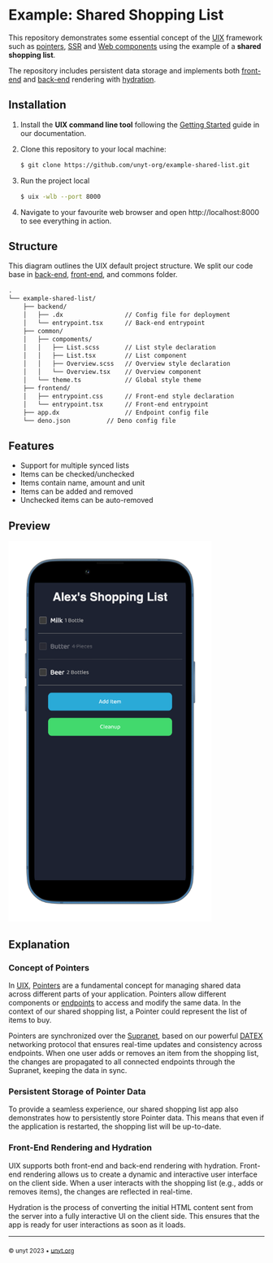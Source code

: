 # Example: Shared Shopping List

This repository demonstrates some essential concept of the [UIX](https://uix.unyt.org) framework such as [pointers](https://unyt.org/glossary#pointer), [SSR](https://unyt.org/glossary#ssr) and [Web components](https://unyt.org/glossary#web-components) using the example of a **shared shopping list**.


The repository includes persistent data storage and implements both [front-end](https://unyt.org/glossary#back-end) and [back-end](https://unyt.org/glossary#back-end) rendering with [hydration](https://unyt.org/glossary#hydration).

## Installation
1. Install the **UIX command line tool** following the [Getting Started](https://docs.unyt.org/manual/uix/getting-started#the-uix-command-line-tool) guide in our documentation.

2. Clone this repository to your local machine:

	```bash
	$ git clone https://github.com/unyt-org/example-shared-list.git
	```
3. Run the project local
	```bash
	$ uix -wlb --port 8000
	```
4. Navigate to your favourite web browser and open http://localhost:8000 to see everything in action. 

## Structure
This diagram outlines the UIX default project structure.
We split our code base in [back-end](https://unyt.org/glossary#back-end), [front-end](https://unyt.org/glossary#front-end), and commons folder.
```
.
└── example-shared-list/
    ├── backend/
    │   ├── .dx                 // Config file for deployment
    │   └── entrypoint.tsx      // Back-end entrypoint
    ├── common/
    │   ├── compoments/
    │   │   ├── List.scss       // List style declaration
    │   │   ├── List.tsx        // List component
    │   │   ├── Overview.scss   // Overview style declaration
    │   │   └── Overview.tsx    // Overview component
    │   └── theme.ts            // Global style theme
    ├── frontend/
    │   ├── entrypoint.css      // Front-end style declaration
    │   └── entrypoint.tsx      // Front-end entrypoint
    ├── app.dx                  // Endpoint config file
    └── deno.json          // Deno config file
```

## Features
* Support for multiple synced lists
* Items can be checked/unchecked
* Items contain name, amount and unit
* Items can be added and removed
* Unchecked items can be auto-removed

## Preview
<img src=".github/screenshot.png" width="400">


## Explanation
### Concept of Pointers
In [UIX](https://uix.unyt.org), [Pointers](https://unyt.org/glossary#pointer) are a fundamental concept for managing shared data across different parts of your application. Pointers allow different components or [endpoints](https://unyt.org/glossary#endpoint) to access and modify the same data. In the context of our shared shopping list, a Pointer could represent the list of items to buy.

Pointers are synchronized over the [Supranet](https://unyt.org/glossary#supranet), based on our powerful [DATEX](https://datex.unyt.org) networking protocol that ensures real-time updates and consistency across endpoints. When one user adds or removes an item from the shopping list, the changes are propagated to all connected endpoints through the Supranet, keeping the data in sync.

### Persistent Storage of Pointer Data
To provide a seamless experience, our shared shopping list app also demonstrates how to persistently store Pointer data. This means that even if the application is restarted, the shopping list will be up-to-date.

### Front-End Rendering and Hydration
UIX supports both front-end and back-end rendering with hydration. Front-end rendering allows us to create a dynamic and interactive user interface on the client side. When a user interacts with the shopping list (e.g., adds or removes items), the changes are reflected in real-time.

Hydration is the process of converting the initial HTML content sent from the server into a fully interactive UI on the client side. This ensures that the app is ready for user interactions as soon as it loads.

---

<sub>&copy; unyt 2023 • [unyt.org](https://unyt.org)</sub>
